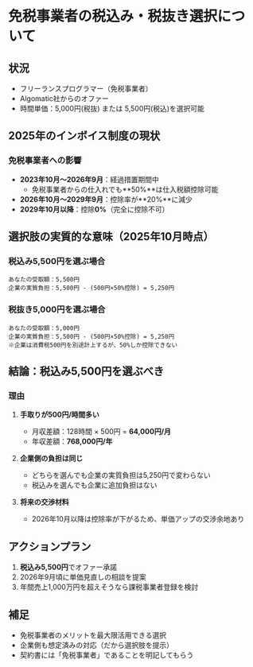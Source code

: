 # 免税事業者の税込み・税抜き選択について

## 状況
- フリーランスプログラマー（免税事業者）
- Algomatic社からのオファー
- 時間単価：5,000円(税抜) または 5,500円(税込)を選択可能

## 2025年のインボイス制度の現状

### 免税事業者への影響
- **2023年10月〜2026年9月**：経過措置期間中
  - 免税事業者からの仕入れでも**50%**は仕入税額控除可能
- **2026年10月〜2029年9月**：控除率が**20%**に減少
- **2029年10月以降**：控除**0%**（完全に控除不可）

## 選択肢の実質的な意味（2025年10月時点）

### 税込み5,500円を選ぶ場合
```
あなたの受取額：5,500円
企業の実質負担：5,500円 - (500円×50%控除) = 5,250円
```

### 税抜き5,000円を選ぶ場合
```
あなたの受取額：5,000円
企業の実質負担：5,500円 - (500円×50%控除) = 5,250円
※企業は消費税500円を別途計上するが、50%しか控除できない
```

## 結論：税込み5,500円を選ぶべき

### 理由
1. **手取りが500円/時間多い**
   - 月収差額：128時間 × 500円 = **64,000円/月**
   - 年収差額：**768,000円/年**

2. **企業側の負担は同じ**
   - どちらを選んでも企業の実質負担は5,250円で変わらない
   - 税込みを選んでも企業に追加負担はない

3. **将来の交渉材料**
   - 2026年10月以降は控除率が下がるため、単価アップの交渉余地あり

## アクションプラン
1. **税込み5,500円**でオファー承諾
2. 2026年9月頃に単価見直しの相談を提案
3. 年間売上1,000万円を超えそうなら課税事業者登録を検討

## 補足
- 免税事業者のメリットを最大限活用できる選択
- 企業側も想定済みの対応（だから選択肢を提示）
- 契約書には「免税事業者」であることを明記してもらう